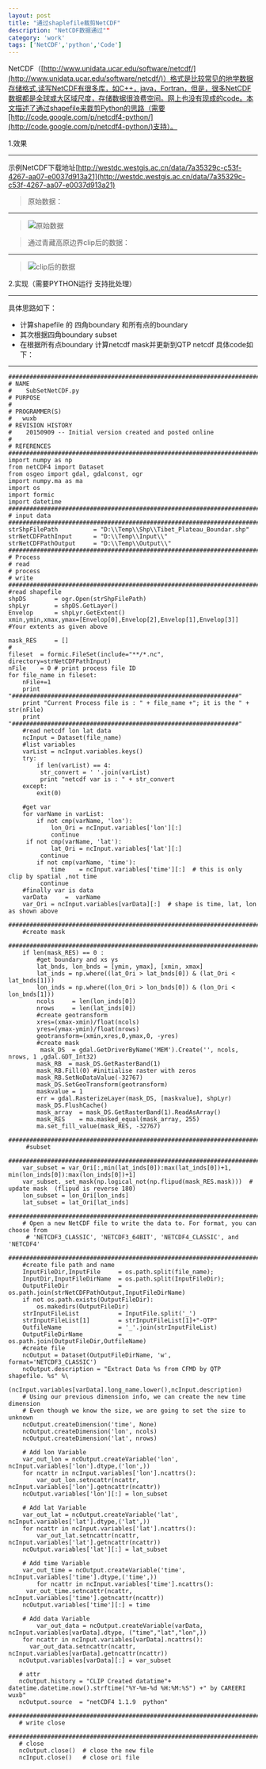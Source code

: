 ```yaml
---
layout: post
title: "通过shaplefile裁剪NetCDF"
description: "NetCDF数据通过""
category: 'work'
tags: ['NetCDF','python','Code']
---
```


NetCDF（[http://www.unidata.ucar.edu/software/netcdf/](http://www.unidata.ucar.edu/software/netcdf/)）格式是比较常见的地学数据存储格式,读写NetCDF有很多库，如C++，java，Fortran，但是，很多NetCDF数据都是全球或大区域尺度，存储数据很浪费空间。网上也没有现成的code。本文描述了通过shapefile来裁剪Python的思路（需要[http://code.google.com/p/netcdf4-python/](http://code.google.com/p/netcdf4-python/)支持）。

<!--more-->

1.效果

----------

 示例NetCDF下载地址[http://westdc.westgis.ac.cn/data/7a35329c-c53f-4267-aa07-e0037d913a21](http://westdc.westgis.ac.cn/data/7a35329c-c53f-4267-aa07-e0037d913a21)

> 原始数据：

----------

> ![原始数据](/images/CFMDCHINA.jpg)



> 通过青藏高原边界clip后的数据：

----------

> ![clip后的数据](/images/CFMDQTP.jpg)



2.实现（需要PYTHON运行  支持批处理）

----------


具体思路如下：

- 计算shapefile 的 四角boundary 和所有点的boundary
- 其次根据四角boundary subset
- 在根据所有点boundary 计算netcdf mask并更新到QTP netcdf
具体code如下：


----------

    ##########################################################################################################
	# NAME
	#    SubSetNetCDF.py
	# PURPOSE
	#   
	# PROGRAMMER(S)
	#   wuxb
	# REVISION HISTORY
	#    20150909 -- Initial version created and posted online
	#
	# REFERENCES
	##########################################################################################################
	import numpy as np
	from netCDF4 import Dataset  
	from osgeo import gdal, gdalconst, ogr
	import numpy.ma as ma
	import os  
	import formic
	import datetime
	###################################################################################
	# input data 
	###################################################################################
	strShpFilePath          = "D:\\Temp\\Shp\\Tibet_Plateau_Boundar.shp"
	strNetCDFPathInput      = "D:\\Temp\\Input\\"
	strNetCDFPathOutput     = "D:\\Temp\\Output\\"
	###################################################################################
	# Process
	# read
	# process
	# write
	###################################################################################
	#read shapefile
	shpDS        = ogr.Open(strShpFilePath)
	shpLyr       = shpDS.GetLayer()
	Envelop      = shpLyr.GetExtent() 
	xmin,ymin,xmax,ymax=[Envelop[0],Envelop[2],Envelop[1],Envelop[3]] #Your extents as given above

	mask_RES     = []
	#
	fileset  = formic.FileSet(include="**/*.nc", directory=strNetCDFPathInput)
	nFile    = 0 # print process file ID
	for file_name in fileset:
    	nFile+=1
   	    print "################################################################"
    	print "Current Process file is : " + file_name +"; it is the " + str(nFile)
    	print "################################################################"
    	#read netcdf lon lat data
    	ncInput = Dataset(file_name)
   	    #list variables
    	varList = ncInput.variables.keys()
    	try:   
       	    if len(varList) == 4:
           	 str_convert = ' '.join(varList)
           	 print "netcdf var is : " + str_convert
   	    except:
        	exit(0)

   		#get var
    	for varName in varList:
        	if not cmp(varName, 'lon'):
            	lon_Ori = ncInput.variables['lon'][:]
            	continue
       	 if not cmp(varName, 'lat'):
            	lat_Ori = ncInput.variables['lat'][:]
           	 continue
        	if not cmp(varName, 'time'):
            	time    = ncInput.variables['time'][:]  # this is only clip by spatial ,not time
           	 continue
   	    #finally var is data
    	varData     =  varName
    	var_Ori = ncInput.variables[varData][:]  # shape is time, lat, lon as shown above
    	########################################################################
   	 	#create mask
    	########################################################################
    	if len(mask_RES) == 0 :
        	#get boundary and xs ys
       	    lat_bnds, lon_bnds = [ymin, ymax], [xmin, xmax]
            lat_inds = np.where((lat_Ori > lat_bnds[0]) & (lat_Ori < lat_bnds[1]))
       	    lon_inds = np.where((lon_Ori > lon_bnds[0]) & (lon_Ori < lon_bnds[1]))
        	ncols     = len(lon_inds[0])
        	nrows     = len(lat_inds[0])
        	#create geotransform
        	xres=(xmax-xmin)/float(ncols)
        	yres=(ymax-ymin)/float(nrows)
        	geotransform=(xmin,xres,0,ymax,0, -yres)
       		#create mask
       		 mask_DS  = gdal.GetDriverByName('MEM').Create('', ncols, nrows, 1 ,gdal.GDT_Int32)
        	mask_RB  = mask_DS.GetRasterBand(1)
        	mask_RB.Fill(0) #initialise raster with zeros
        	mask_RB.SetNoDataValue(-32767)
        	mask_DS.SetGeoTransform(geotransform)
        	maskvalue = 1
        	err = gdal.RasterizeLayer(mask_DS, [maskvalue], shpLyr)
        	mask_DS.FlushCache()
        	mask_array  = mask_DS.GetRasterBand(1).ReadAsArray()    
        	mask_RES    = ma.masked_equal(mask_array, 255)          
        	ma.set_fill_value(mask_RES, -32767)  
    	########################################################################
   		 #subset
    	########################################################################
    	var_subset = var_Ori[:,min(lat_inds[0]):max(lat_inds[0])+1, min(lon_inds[0]):max(lon_inds[0])+1]
    	var_subset._set_mask(np.logical_not(np.flipud(mask_RES.mask)))  # update mask  (flipud is reverse 180)
    	lon_subset = lon_Ori[lon_inds]
    	lat_subset = lat_Ori[lat_inds]
    	###################################################################################
   	 	# Open a new NetCDF file to write the data to. For format, you can choose from
   		 # 'NETCDF3_CLASSIC', 'NETCDF3_64BIT', 'NETCDF4_CLASSIC', and 'NETCDF4'
    	###################################################################################
    	#create file path and name
    	InputFileDir,InputFile     = os.path.split(file_name);  
    	InputDir,InputFileDirName  = os.path.split(InputFileDir);  
    	OutputFileDir              = os.path.join(strNetCDFPathOutput,InputFileDirName)
    	if not os.path.exists(OutputFileDir):
        	os.makedirs(OutputFileDir)
    	strInputFileList           = InputFile.split('_')
    	strInputFileList[1]        = strInputFileList[1]+"-QTP"
    	OutfileName                = '_'.join(strInputFileList)
    	OutputFileDirName          = os.path.join(OutputFileDir,OutfileName)
    	#create file 
   		ncOutput = Dataset(OutputFileDirName, 'w', format='NETCDF3_CLASSIC')
    	ncOutput.description = "Extract Data %s from CFMD by QTP shapefile. %s" %\
                      (ncInput.variables[varData].long_name.lower(),ncInput.description)
    	# Using our previous dimension info, we can create the new time dimension
    	# Even though we know the size, we are going to set the size to unknown
   		ncOutput.createDimension('time', None)
    	ncOutput.createDimension('lon', ncols)
        ncOutput.createDimension('lat', nrows)

    	# Add lon Variable
    	var_out_lon = ncOutput.createVariable('lon', ncInput.variables['lon'].dtype,('lon',))
    	for ncattr in ncInput.variables['lon'].ncattrs():
        	var_out_lon.setncattr(ncattr, ncInput.variables['lon'].getncattr(ncattr))
    	ncOutput.variables['lon'][:] = lon_subset

    	# Add lat Variable
    	var_out_lat = ncOutput.createVariable('lat', ncInput.variables['lat'].dtype,('lat',))
    	for ncattr in ncInput.variables['lat'].ncattrs():
        	var_out_lat.setncattr(ncattr, ncInput.variables['lat'].getncattr(ncattr))
    	ncOutput.variables['lat'][:] = lat_subset

    	# Add time Variable
    	var_out_time = ncOutput.createVariable('time', ncInput.variables['time'].dtype,('time',))
    		for ncattr in ncInput.variables['time'].ncattrs():
       	 var_out_time.setncattr(ncattr, ncInput.variables['time'].getncattr(ncattr))
    	ncOutput.variables['time'][:] = time

    	# Add data Variable
    		var_out_data = ncOutput.createVariable(varData, ncInput.variables[varData].dtype, ("time","lat","lon",))
    	for ncattr in ncInput.variables[varData].ncattrs():
          var_out_data.setncattr(ncattr, ncInput.variables[varData].getncattr(ncattr))
       ncOutput.variables[varData][:] = var_subset

       # attr
       ncOutput.history = "CLIP Created datatime"+ datetime.datetime.now().strftime("%Y-%m-%d %H:%M:%S") +" by CAREERI  wuxb"
       ncOutput.source  = "netCDF4 1.1.9  python"
       ###################################################################################
       # write close
       ###################################################################################
       # close
       ncOutput.close()  # close the new file
       ncInput.close()   # close ori file

